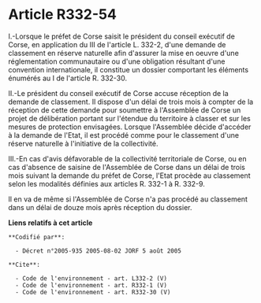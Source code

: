 # Article R332-54

I.-Lorsque le préfet de Corse saisit le président du conseil exécutif de Corse, en application du III de l'article L. 332-2,
d'une demande de classement en réserve naturelle afin d'assurer la mise en oeuvre d'une réglementation communautaire ou d'une
obligation résultant d'une convention internationale, il constitue un dossier comportant les éléments énumérés au I de
l'article R. 332-30. 

II.-Le président du conseil exécutif de Corse accuse réception de la demande de classement. Il dispose d'un délai de trois
mois à compter de la réception de cette demande pour soumettre à l'Assemblée de Corse un projet de délibération portant sur
l'étendue du territoire à classer et sur les mesures de protection envisagées. Lorsque l'Assemblée décide d'accéder à la
demande de l'Etat, il est procédé comme pour le classement d'une réserve naturelle à l'initiative de la collectivité. 

III.-En cas d'avis défavorable de la collectivité territoriale de Corse, ou en cas d'absence de saisine de l'Assemblée de
Corse dans un délai de trois mois suivant la demande du préfet de Corse, l'Etat procède au classement selon les modalités
définies aux articles R. 332-1 à R. 332-9. 

Il en va de même si l'Assemblée de Corse n'a pas procédé au classement dans un délai de douze mois après réception du
dossier.

**Liens relatifs à cet article**

	**Codifié par**:

	  - Décret n°2005-935 2005-08-02 JORF 5 août 2005

	**Cite**:

	  - Code de l'environnement - art. L332-2 (V)
	  - Code de l'environnement - art. R332-1 (V)
	  - Code de l'environnement - art. R332-30 (V)
